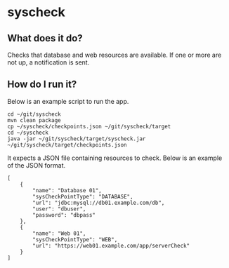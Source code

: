 # syscheck

## What does it do?
Checks that database and web resources are available. If one or more are not up, a notification is sent. 
 
## How do I run it?
Below is an example script to run the app.
```
cd ~/git/syscheck
mvn clean package
cp ~/syscheck/checkpoints.json ~/git/syscheck/target
cd ~/syscheck
java -jar ~/git/syscheck/target/syscheck.jar ~/git/syscheck/target/checkpoints.json
```

It expects a JSON file containing resources to check. Below is an example of the JSON format.
```
[
    {
        "name": "Database 01",
        "sysCheckPointType": "DATABASE",
        "url": "jdbc:mysql://db01.example.com/db",
        "user": "dbuser",
        "password": "dbpass"    
    },
    {
        "name": "Web 01",
        "sysCheckPointType": "WEB",
        "url": "https://web01.example.com/app/serverCheck"
    }
]
```
